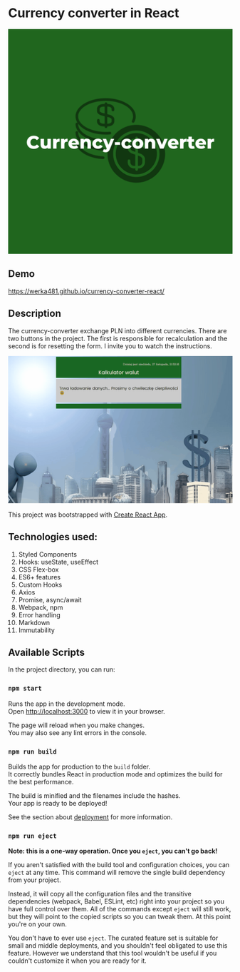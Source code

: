 # Currency converter in React

![share](public/share.png)
## Demo
https://werka481.github.io/currency-converter-react/
## Description
The currency-converter exchange PLN into different currencies. There are two buttons in the project. The first is responsible for recalculation and the second is for resetting the form. I invite you to watch the instructions.

![instruction](public/converterapi.gif)

This project was bootstrapped with [Create React App](https://github.com/facebook/create-react-app).

## Technologies used:
1. Styled Components
2. Hooks: useState, useEffect
3. CSS Flex-box
4. ES6+ features
5. Custom Hooks
6. Axios
7. Promise, async/await
8. Webpack, npm
9. Error handling
10. Markdown
11. Immutability
## Available Scripts

In the project directory, you can run:

### `npm start`

Runs the app in the development mode.\
Open [http://localhost:3000](http://localhost:3000) to view it in your browser.

The page will reload when you make changes.\
You may also see any lint errors in the console.

### `npm run build`

Builds the app for production to the `build` folder.\
It correctly bundles React in production mode and optimizes the build for the best performance.

The build is minified and the filenames include the hashes.\
Your app is ready to be deployed!

See the section about [deployment](https://facebook.github.io/create-react-app/docs/deployment) for more information.

### `npm run eject`

**Note: this is a one-way operation. Once you `eject`, you can't go back!**

If you aren't satisfied with the build tool and configuration choices, you can `eject` at any time. This command will remove the single build dependency from your project.

Instead, it will copy all the configuration files and the transitive dependencies (webpack, Babel, ESLint, etc) right into your project so you have full control over them. All of the commands except `eject` will still work, but they will point to the copied scripts so you can tweak them. At this point you're on your own.

You don't have to ever use `eject`. The curated feature set is suitable for small and middle deployments, and you shouldn't feel obligated to use this feature. However we understand that this tool wouldn't be useful if you couldn't customize it when you are ready for it.
